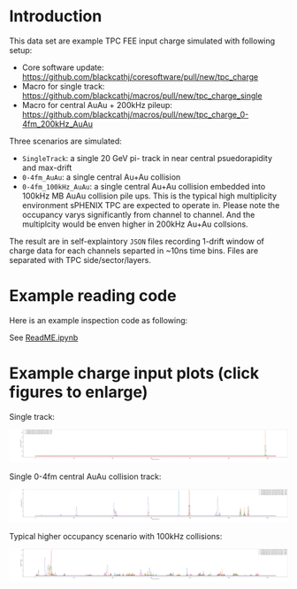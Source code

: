 
# Introduction

This data set are example TPC FEE input charge simulated with following setup: 

* Core software update: https://github.com/blackcathj/coresoftware/pull/new/tpc_charge
* Macro for single track: https://github.com/blackcathj/macros/pull/new/tpc_charge_single
* Macro for central AuAu + 200kHz pileup: https://github.com/blackcathj/macros/pull/new/tpc_charge_0-4fm_200kHz_AuAu

Three scenarios are simulated:
* `SingleTrack`: a single 20 GeV pi- track in near central psuedorapidity and max-drift
* `0-4fm_AuAu`: a single central Au+Au collision
* `0-4fm_100kHz_AuAu`: a single central Au+Au collision embedded into 100kHz MB AuAu collision pile ups. This is the typical high multiplicity environment sPHENIX TPC are expected to operate in. Please note the occupancy varys significantly from channel to channel. And the multiplcity would be enven higher in 200kHz Au+Au collsions. 

The result are in self-explaintory `JSON` files recording 1-drift window of charge data for each channels separted in ~10ns time bins. Files are separated with TPC side/sector/layers. 

# Example reading code

Here is an example inspection code as following:

See [ReadME.ipynb](https://nbviewer.jupyter.org/github/sPHENIX-Collaboration/tpc-fee-input-charge/blob/master/ReadME.ipynb)

# Example charge input plots (click figures to enlarge)

Single track: 

![PadCharge_side0_sector1_layer40](PadCharge_SingleTrack/PadCharge_side0_sector1_layer40.json.ChargeTimeBin.png)

Single 0-4fm central AuAu collision track: 

![PadCharge_side0_sector1_layer33](PadCharge_0-4fm_AuAu/PadCharge_side0_sector1_layer33.json.ChargeTimeBin.png)

Typical higher occupancy scenario with 100kHz collisions: 

![PadCharge_side0_sector1_layer40](PadCharge_0-4fm_100kHz_AuAu/PadCharge_side0_sector1_layer24.json.ChargeTimeBin.png)
